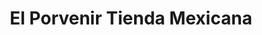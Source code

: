 ---
title: "El Porvenir Tienda Mexicana"
url: /tigard/el-porvenir-tienda-mexicana/
shop: convenience
---